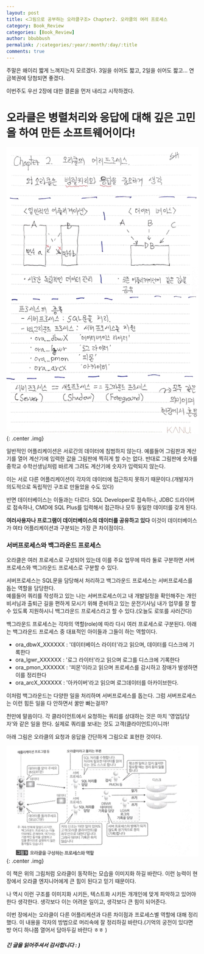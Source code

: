 ```yaml
---
layout: post
title: <그림으로 공부하는 오라클구조> Chapter2. 오라클의 여러 프로세스
category: Book_Review
categories: [Book_Review]
author: bbubbush
permalink: /:categories/:year/:month/:day/:title
comments: true
---
```


주말은 왜이리 짧게 느껴지는지 모르겠다. 3일을 쉬어도 짧고, 2일을 쉬어도 짧고... 연금복권에 당첨되면 좋겠다.

이번주도 우선 2장에 대한 결론을 먼저 내리고 시작하겠다.

# 오라클은 병렬처리와 응답에 대해 깊은 고민을 하여 만든 소프트웨어이다!

![필기내용](/assets/img/book_review/01_oracle_architecture/2019-03-03_oracle_01.jpg){: .center .img}

일반적인 어플리케이션은 서로간의 데이터에 침범하지 않는다. 예를들어 그림판과 계산기를 열어 계산기에 입력한 값을 그림판에 찍히게 할 수는 없다. 반대로 그림판에 숫자를 중학교 수학선생님처럼 바르게 그려도 계산기에 숫자가 입력되지 않는다.  

이는 서로 다른 어플리케이션이 각자의 데이터에 접근하지 못하기 때문이다.(개발자가 의도적으로 독립적인 구조로 만들었을 수도 있다)

반면 데이터베이스는 이들과는 다르다. SQL Developer로 접속하나, JDBC 드라이버로 접속하나, CMD에 SQL Plus를 입력해서 접근하나 모두 동일한 데이터를 갖게 된다.  

**여러사용자나 프로그램이 데이터베이스의 데이터를 공유하고 있다** 이것이 데이터베이스가 여타 어플리케이션과 구분되는 가장 큰 차이점이다. 

### 서버프로세스와 백그라운드 프로세스
오라클은 여러 프로세스로 구성되어 있는데 이를 주요 업무에 따라 둘로 구분하면 서버프로세스와 백그라운드 프로세스로 구분할 수 있다.  

서버프로세스는 SQL문을 담당해서 처리하고 백그라운드 프로세스는 서버프로세스를 돕는 역할을 담당한다.  
예를들어 쿼리를 작성하고 있는 나는 서버프로세스이고 내 개발일정을 확인해주는 개인비서님과 출퇴근 길을 편하게 모시기 위해 준비하고 있는 운전기사님 내가 업무를 잘 할 수 있도록 지원하시니 백그라운드 프로세스라고 할 수 있다.(오늘도 로또를 사러간다)  

백그라운드 프로세스는 각자의 역할(role)에 따라 다시 여러 프로세스로 구분된다. 아래는 백그라운드 프로세스 중 대표적인 아이들과 그들이 하는 역할이다.

- ora_dbwX_XXXXXX : '데이터베이스 라이터'라고 읽으며, 데이터를 디스크에 기록한다
- ora_lgwr_XXXXXX : '로그 라이터'라고 읽으며 로그를 디스크에 기록한다
- ora_pmon_XXXXXX : '피몬'이라고 읽으며 프로세스를 감시하고 장애가 발생하면 이를 정리한다
- ora_arcX_XXXXXX : '아카이버'라고 읽으며 로그데이터를 아카이브한다.

이처럼 백그라운드는 다양한 일을 처리하며 서버프로세스를 돕는다. 그럼 서버프로세스는 이런 힘든 일을 다 안하면서 꿀만 빠는걸까?

천만에 말씀이다. 각 클라이언트에서 요청하는 쿼리를 상대하는 것은 마치 '영업담당자'와 같은 일을 한다. 실제로 쿼리를 보내는 것도 고객(클라이언트)이니까!

아래 그림은 오라클의 요청과 응답을 간단하게 그림으로 표현한 것이다.

![오라클의 간략구조](/assets/img/book_review/01_oracle_architecture/2019-03-03_oracle_02.jpg){: .center .img}

이 책은 위의 그림처럼 오라클이 동작하는 모습을 이미지화 하길 바란다. 이런 능력이 현장에서 오라클 엔지니어에게 큰 힘이 된다고 믿기 때문이다.  

나 역시 이런 구조를 이미지화 시키든, 텍스트화 시키든 개개인에 맞게 파악하고 있어야 한다 생각한다. 생각보다 이는 어려운 일이고, 생각보다 큰 힘이 되어준다.

이번 장에서는 오라클이 다른 어플리케션과 다른 차이점과 프로세스별 역할에 대해 정리했다. 이 내용을 각자의 방법으로 머리속에 잘 정리하길 바란다.(기억의 궁전이 있다면 방 어디 하나쯤 열어서 담아두길 바란다 ㅎㅎ )

##### 긴 글을 읽어주셔서 감사합니다 : )